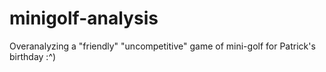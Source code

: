 # minigolf-analysis
Overanalyzing a "friendly" "uncompetitive" game of mini-golf for Patrick's birthday :^)
